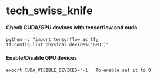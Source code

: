 # tech_swiss_knife



#### Check CUDA/GPU devices with tensorflow and cuda
```
python -c "import tensorflow as tf; tf.config.list_physical_devices('GPU')"
```
#### Enable/Disable GPU devices
```
export CUDA_VISIBLE_DEVICES='-1'  To enable set it to 0
```
